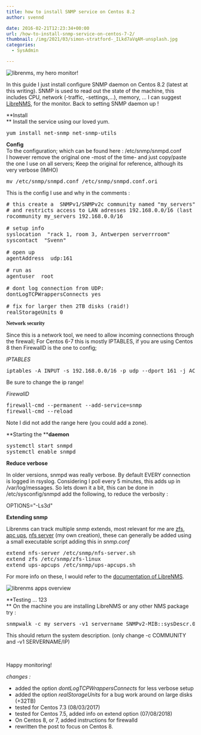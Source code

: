 ```yaml
---
title: how to install SNMP service on Centos 8.2
author: svennd

date: 2016-02-21T12:23:34+00:00
url: /how-to-install-snmp-service-on-centos-7-2/
thumbnail: /img/2021/03/simon-stratford-_ILkd7aVqAM-unsplash.jpg
categories:
  - SysAdmin

---
```

![librenms, my hero monitor!](/img//2015/07/25449688-1.png)


In this guide I just install configure SNMP daemon on Centos 8.2 (latest at this writing). SNMP is used to read out the state of the machine, this includes CPU, network (-traffic, -settings,...), memory, ... I can suggest [LibreNMS][1], for the monitor. Back to setting SNMP daemon up !<!--more-->

**Install  
** Install the service using our loved yum.

<pre>yum install net-snmp net-snmp-utils</pre>

**Config**  
To the configuration; which can be found here : /etc/snmp/snmpd.conf  
I however remove the original one -most of the time- and just copy/paste the one I use on all servers; Keep the original for reference, although its very verbose (IMHO)

<pre>mv /etc/snmp/snmpd.conf /etc/snmp/snmpd.conf.ori</pre>

This is the config I use and why in the comments :

<pre># this create a  SNMPv1/SNMPv2c community named "my_servers"
# and restricts access to LAN adresses 192.168.0.0/16 (last two 0's are ranges)
rocommunity my_servers 192.168.0.0/16

# setup info
syslocation  "rack 1, room 3, Antwerpen serverrroom"
syscontact  "Svenn"

# open up
agentAddress  udp:161

# run as
agentuser  root

# dont log connection from UDP:
dontLogTCPWrappersConnects yes

# fix for larger then 2TB disks (raid!)
realStorageUnits 0</pre>

<p class="EnlighterJSRAW" data-enlighter-language="null">
  <strong><span style="font-family: Georgia, 'Times New Roman', 'Bitstream Charter', Times, serif;">Network security</span></strong>
</p>

<p data-enlighter-language="null">
  Since this is a network tool, we need to allow incoming connections through the firewall; For Centos 6-7 this is mostly IPTABLES, if you are using Centos 8 then FirewallD is the one to config;
</p>

<p data-enlighter-language="null">
  <em>IPTABLES</em>
</p>

<pre>iptables -A INPUT -s 192.168.0.0/16 -p udp --dport 161 -j ACCEPT</pre>

Be sure to change the ip range!

_FirewallD_

<pre>firewall-cmd --permanent --add-service=snmp
firewall-cmd --reload</pre>

Note I did not add the range here (you could add a zone).

**Starting the ****daemon**

<pre>systemctl start snmpd
systemctl enable snmpd
</pre>

**Reduce verbose**

In older versions, snmpd was really verbose. By default EVERY connection is logged in rsyslog. Considering I poll every 5 minutes, this adds up in /var/log/messages. So lets down it a bit, this can be done in /etc/sysconfig/snmpd add the following, to reduce the verbosity :

OPTIONS="-Ls3d"

**Extending snmp**

Librenms can track multiple snmp extends, most relevant for me are [zfs][2], [apc ups][3], [nfs server][4] (my own creation), these can generally be added using a small executable script adding this in _snmp.conf_

<pre>extend nfs-server /etc/snmp/nfs-server.sh
extend zfs /etc/snmp/zfs-linux
extend ups-apcups /etc/snmp/ups-apcups.sh</pre>

For more info on these, I would refer to the [documentation of LibreNMS][5].

![librenms apps overview](/img/2016/02/overview_librenms-1024x526.png)

**Testing ... 123  
** On the machine you are installing LibreNMS or any other NMS package try :

<pre>snmpwalk -c my_servers -v1 servername SNMPv2-MIB::sysDescr.0</pre>

This should return the system description. (only change -c COMMUNITY and -v1 SERVERNAME/IP)

&nbsp;

Happy monitoring!

_changes :_

  * added the option _dontLogTCPWrappersConnects_ for less verbose setup
  * added the option _realStorageUnits_ for a bug work around on large disks (+32TB)
  * tested for Centos 7.3 (08/03/2017)
  * tested for Centos 7.5, added info on extend option (07/08/2018)
  * On Centos 8, or 7, added instructions for firewalld
  * rewritten the post to focus on Centos 8.

 [1]: http://www.librenms.org
 [2]: https://docs.librenms.org/#Extensions/Applications/#zfs
 [3]: https://docs.librenms.org/#Extensions/Applications/#ups-apcups
 [4]: https://docs.librenms.org/#Extensions/Applications/#nfs-server
 [5]: https://docs.librenms.org/#Extensions/Applications/
